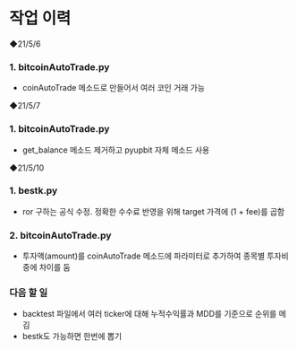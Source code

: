 # 작업 이력

◆21/5/6

### 1. bitcoinAutoTrade.py

- coinAutoTrade 메소드로 만들어서 여러 코인 거래 가능



◆21/5/7

### 1. bitcoinAutoTrade.py

- get_balance 메소드 제거하고 pyupbit 자체 메소드 사용






◆21/5/10

### 1. bestk.py

- ror 구하는 공식 수정. 정확한 수수료 반영을 위해 target 가격에 (1 + fee)를 곱함



### 2. bitcoinAutoTrade.py

- 투자액(amount)를 coinAutoTrade 메소드에 파라미터로 추가하여 종목별 투자비중에 차이를 둠

### 다음 할 일 

- backtest 파일에서 여러 ticker에 대해 누적수익률과 MDD를 기준으로 순위를 메김
- bestk도 가능하면 한번에 뽑기

